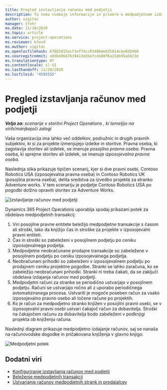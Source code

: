 ```yaml
---
title: Pregled izstavljanja računov med podjetji
description: Ta tema vsebuje informacije in primere o medpodjetnem izdajanju računov za projekte.
author: sigitac
manager: tfehr
ms.date: 11/19/2020
ms.topic: article
ms.service: project-operations
ms.reviewer: kfend
ms.author: sigitac
ms.openlocfilehash: 670b5d15ecf1ef7dcc034064e625814cbe6d54b0
ms.sourcegitcommit: addbe0647619413e85e7cde80f6a21db95ab623e
ms.translationtype: HT
ms.contentlocale: sl-SI
ms.lasthandoff: 11/20/2020
ms.locfileid: "4595555"
---
```

# <a name="intercompany-invoicing-overview"></a>Pregled izstavljanja računov med podjetji

_**Velja za:** scenarije v storitvi Project Operations , ki temeljijo na virih/manjkajoči zalogi_

Vaša organizacija ima lahko več oddelkov, podružnic in drugih pravnih subjektov, ki si za projekte izmenjujejo izdelke in storitve. Pravna oseba, ki zagotavlja storitev ali izdelek, se imenuje *posojilna pravna oseba*. Pravna oseba, ki sprejme storitev ali izdelek, se imenuje *izposojevalna pravna oseba*.

Naslednja slika prikazuje tipičen scenarij, kjer si dve pravni osebi, Contoso Robotics USA (izposojevalna pravna oseba) in Contoso Robotics UK (posojilna pravna oseba), delita sredstva za izvedbo projekta za stranko Adventure works. V tem scenariju je podjetje Contoso Robotics USA po pogodbi dolžno opraviti storitev za Adventure Works.

![Izstavljanje računov med podjetji](./media/IntercompanyScenario.png) 

Dynamics 365 Project Operations uporablja spodaj prikazani potek za obdelavo medpodjetnih transakcij:

1. Viri posojilne pravne entitete beležijo medpodjetne transakcije s časom ali stroški, tako da knjižijo čas in stroške za projekte v izposojevalni pravni entiteti.
2. Čas in stroški so zabeleženi v posojilnem podjetju po ceniku izposojevalnega podjetja.
3. Medpodjetne neobračunane prodajne transakcije so zabeležene v posojilnem podjetju po ceniku izposojevalnega podjetja.
4. Neobračunani prihodki so zabeleženi v izposojevalnem podjetju po prodajnem ceniku projektne pogodbe. Stranki se lahko zaračuna, ko se zabeležijo neobračunani prihodki. Stranki ni treba čakati, da se zaključi obdelava izdajanja računov med podjetji.
5. Medpodjetni računi za stranke se periodično ustvarjajo v posojilnem podjetju. Računi se ustvarjajo ročno ali z uporabo periodičnega avtomatiziranega procesa. Ustvariti je mogoče poseben račun za vsako izposojevalno pravno osebo ali ločene račune po projektih.
6. Ko je račun za medpodjetno stranko knjižen v posojilni pravni osebi, se v izposojevalni pravni osebi ustvari čakajoč račun za dobavitelja. Stroški na čakajočem računu za dobavitelja bodo zabeleženi v podknjigi projekta ob knjiženju računa.

Naslednji diagram prikazuje medpodjetno izdajanje računov, saj se nanaša na računovodske dogodke in pričakovana knjiženja v glavno knjigo.

![Medpodjetni potek](./media/IntercompanyFlow.png)

## <a name="additional-resources"></a>Dodatni viri

- [Konfiguriranje izstavljanja računov med podjetji](configure-intercompany-invoicing.md)
- [Beleženje medpodjetnih transakcij](create-intercompany-transactions.md)
- [Ustvarjanje računov medpodjetnih strank in prodajalcev](create-intercompany-customer-vendor-invoices.md)
